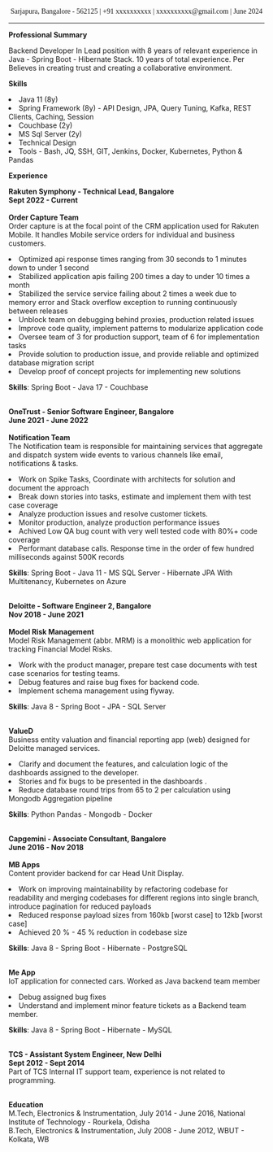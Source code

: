 <!--div style="text-align: center; font-size: xx-large; font-family: serif">
Rakesh Bute
</div-->
<div style="text-align: center; font-family: serif">
Sarjapura, Bangalore - 562125 | +91 xxxxxxxxxx | xxxxxxxxxx@gmail.com | June 2024
</div>
<hr>

<b>Professional Summary</b>

Backend Developer In Lead position with 8 years of relevant experience in Java - Spring Boot - Hibernate Stack.
10 years of total experience. Per
Believes in creating trust and creating a collaborative environment.

<b>Skills</b>

<li>Java 11 (8y)
<li>Spring Framework (8y) - API Design, JPA, Query Tuning, Kafka, REST Clients, Caching, Session
<li>Couchbase (2y)
<li>MS Sql Server (2y)
<li>Technical Design
<li>Tools - Bash, JQ, SSH, GIT, Jenkins, Docker, Kubernetes, Python & Pandas

<b>Experience</b>

<b>Rakuten Symphony - Technical Lead, Bangalore</b> <br>
<b>Sept 2022 - Current</b> <br> <br>
<b>Order Capture Team</b> <br>
Order capture is at the focal point of the CRM application used for Rakuten Mobile. It handles Mobile service
orders for individual and business customers.
<li>Optimized api response times ranging from 30 seconds to 1 minutes down to under 1 second
<li>Stabilized application apis failing 200 times a day to under 10 times a month
<li>Stabilized the service service failing about 2 times a week due to memory error and Stack overflow
exception to running continuously between releases
<li>Unblock team on debugging behind proxies, production related issues
<li>Improve code quality, implement patterns to modularize application code
<li>Oversee team of 3 for production support, team of 6 for implementation tasks
<li>Provide solution to production issue, and provide reliable and optimized database migration script
<li>Develop proof of concept projects for implementing new solutions

<b>Skills</b>: Spring Boot - Java 17 - Couchbase
<br><br>

<b>OneTrust - Senior Software Engineer, Bangalore</b> <br>
<b>June 2021 - June 2022</b> <br> <br>
<b>Notification Team</b> <br>
The Notification team is responsible for maintaining services that aggregate and dispatch system wide events to
various channels like email, notifications & tasks.
<li>Work on Spike Tasks, Coordinate with architects for solution and document the approach
<li>Break down stories into tasks, estimate and implement them with test case coverage
<li>Analyze production issues and resolve customer tickets.
<li>Monitor production, analyze production performance issues
<li>Achived Low QA bug count with very well tested code with 80%+ code coverage
<li>Performant database calls. Response time in the order of few hundred milliseconds against 500K records

<b>Skills</b>: Spring Boot - Java 11 - MS SQL Server - Hibernate JPA With Multitenancy, Kubernetes on Azure
<br><br>

<b>Deloitte - Software Engineer 2, Bangalore</b> <br>
<b>Nov 2018 - June 2021</b> <br><br>
<b>Model Risk Management</b> <br>
Model Risk Management (abbr. MRM) is a monolithic web application for tracking Financial Model Risks.
<li>Work with the product manager, prepare test case documents with test case scenarios for testing teams.
<li>Debug features and raise bug fixes for backend code.
<li>Implement schema management using flyway.

<b>Skills</b>: Java 8 - Spring Boot - JPA - SQL Server
<br> <br>

<b>ValueD</b> <br>
Business entity valuation and financial reporting app (web) designed for Deloitte managed services.
<li>Clarify and document the features, and calculation logic of the dashboards assigned to the developer.
<li>Stories and fix bugs to be presented in the dashboards .
<li>Reduce database round trips from 65 to 2 per calculation using Mongodb Aggregation pipeline

<b>Skills</b>: Python Pandas - Mongodb - Docker
<br><br>

<b>Capgemini - Associate Consultant, Bangalore</b> <br>
<b>June 2016 - Nov 2018</b> <br><br>
<b>MB Apps</b> <br>
Content provider backend for car Head Unit Display.
<li>Work on improving maintainability by refactoring codebase for readability and merging codebases for
different regions into single branch, introduce pagination for reduced payloads
<li>Reduced response payload sizes from 160kb [worst case] to 12kb [worst case]
<li>Achieved 20 % - 45 % reduction in codebase size

<b>Skills</b>: Java 8 - Spring Boot - Hibernate - PostgreSQL
<br><br>

<b>Me App</b> <br>
IoT application for connected cars. Worked as Java backend team member
<li>Debug assigned bug fixes
<li>Understand and implement minor feature tickets as a Backend team member.

<b>Skills</b>: Java 8 - Spring Boot - Hibernate - MySQL
<br><br>

<b>TCS - Assistant System Engineer, New Delhi</b> <br>
<b>Sept 2012 - Sept 2014</b> <br>
Part of TCS Internal IT support team, experience is not related to programming.
<br><br>

<b>Education</b> <br>
M.Tech, Electronics & Instrumentation, July 2014 - June 2016, National Institute of Technology - Rourkela, Odisha <br>
B.Tech, Electronics & Instrumentation, July 2008 - June 2012, WBUT - Kolkata, WB
